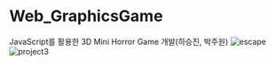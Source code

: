 # Web_GraphicsGame
JavaScript를 활용한 3D Mini Horror Game 개발(하승진, 박주원)
![escape](https://user-images.githubusercontent.com/110087099/233847320-864b42e5-daca-4880-9857-50c4ff17bf91.png)
![project3](https://user-images.githubusercontent.com/110087099/233847345-9cada327-7601-48ac-93db-724125098a59.png)
